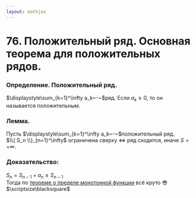 ```yaml
---  
layout: mathjax  
---  
```

  
# 76. Положительный ряд. Основная теорема для положительных рядов.  
  
### Определение. Положительный ряд.  
$\displaystyle\sum_{k=1}^\infty a_k~-~$ряд. Если $a_k\ge0$, то он называется положительным.  
  
### Лемма.  
Пусть $\displaystyle\sum_{k=1}^\infty a_k~-~$положительный ряд.  
$\\{ S_n \\}_{n=1}^\infty$ ограничена сверху $\Leftrightarrow$ ряд сходится, иначе $S=+\infty$.  
  
### Доказательство:  
$S_n=S_{n-1}+a_n\ge S_{n-1}$  
Тогда по [теореме о пределе монотонной функции](/www.notion.so/4357e28572224d38bd413a03db3d2f6b?pvs=21) всё круто 😎  $\scriptsize\blacksquare$  
